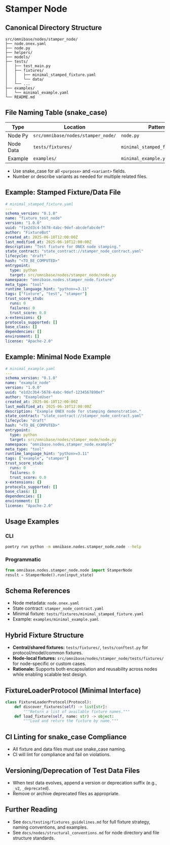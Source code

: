 <!-- === OmniNode:Metadata ===
author: OmniNode Team
copyright: OmniNode.ai
created_at: '2025-05-28T12:40:27.495112'
description: Stamped by ONEX
entrypoint: python://README.md
hash: 627b0400fd8fae8fce7889ac3e8f664a4c082fc8ae3873e17117880ffd194304
last_modified_at: '2025-05-29T11:50:15.497505+00:00'
lifecycle: active
meta_type: tool
metadata_version: 0.1.0
name: README.md
namespace: omnibase.README
owner: OmniNode Team
protocol_version: 0.1.0
runtime_language_hint: python>=3.11
schema_version: 0.1.0
state_contract: state_contract://default
tools: null
uuid: 8fdfcb12-f8e9-42a3-8000-a9248b8abdbe
version: 1.0.0

<!-- === /OmniNode:Metadata === -->


# Stamper Node

## Canonical Directory Structure

```
src/omnibase/nodes/stamper_node/
├── node.onex.yaml
├── node.py
├── helpers/
├── models/
├── tests/
│   ├── test_main.py
│   ├── fixtures/
│   │   ├── minimal_stamped_fixture.yaml
│   │   └── data/
│   └── ...
├── examples/
│   └── minimal_example.yaml
└── README.md
```

## File Naming Table (snake_case)

| Type         | Location                                      | Pattern                                      | Example                                      |
|--------------|-----------------------------------------------|----------------------------------------------|----------------------------------------------|
| Node Py      | `src/omnibase/nodes/stamper_node/`            | `node.py`                                    | `node.py`                                    |
| Node Data    | `tests/fixtures/`                             | `minimal_stamped_fixture.yaml`               | `minimal_stamped_fixture.yaml`               |
| Example      | `examples/`                                   | `minimal_example.yaml`                       | `minimal_example.yaml`                       |

- Use snake_case for all `<purpose>` and `<variant>` fields.
- Number or describe variants as needed for multiple related files.

## Example: Stamped Fixture/Data File

```yaml
# minimal_stamped_fixture.yaml
---
schema_version: "0.1.0"
name: "fixture_test_node"
version: "1.0.0"
uuid: "f1e2d3c4-5678-4abc-9def-abcdefabcdef"
author: "FixtureBot"
created_at: 2025-06-10T12:00:00Z
last_modified_at: 2025-06-10T12:00:00Z
description: "Test fixture for ONEX node stamping."
state_contract: "state_contract://stamper_node_contract.yaml"
lifecycle: "draft"
hash: "<TO_BE_COMPUTED>"
entrypoint:
  type: python
  target: src/omnibase/nodes/stamper_node/node.py
namespace: "omnibase.nodes.stamper_node.fixture"
meta_type: "tool"
runtime_language_hint: "python>=3.11"
tags: ["fixture", "test", "stamper"]
trust_score_stub:
  runs: 0
  failures: 0
  trust_score: 0.0
x-extensions: {}
protocols_supported: []
base_class: []
dependencies: []
environment: []
license: "Apache-2.0"
```

## Example: Minimal Node Example

```yaml
# minimal_example.yaml
---
schema_version: "0.1.0"
name: "example_node"
version: "1.0.0"
uuid: "e1d2c3b4-5678-4abc-9def-1234567890ef"
author: "ExampleUser"
created_at: 2025-06-10T12:00:00Z
last_modified_at: 2025-06-10T12:00:00Z
description: "Example ONEX node for stamping demonstration."
state_contract: "state_contract://stamper_node_contract.yaml"
lifecycle: "draft"
hash: "<TO_BE_COMPUTED>"
entrypoint:
  type: python
  target: src/omnibase/nodes/stamper_node/node.py
namespace: "omnibase.nodes.stamper_node.example"
meta_type: "tool"
runtime_language_hint: "python>=3.11"
tags: ["example", "stamper"]
trust_score_stub:
  runs: 0
  failures: 0
  trust_score: 0.0
x-extensions: {}
protocols_supported: []
base_class: []
dependencies: []
environment: []
license: "Apache-2.0"
```

## Usage Examples

### CLI

```sh
poetry run python -m omnibase.nodes.stamper_node.node --help
```

### Programmatic

```python
from omnibase.nodes.stamper_node.node import StamperNode
result = StamperNode().run(input_state)
```

## Schema References
- Node metadata: `node.onex.yaml`
- State contract: `stamper_node_contract.yaml`
- Minimal fixture: `tests/fixtures/minimal_stamped_fixture.yaml`
- Example: `examples/minimal_example.yaml`

## Hybrid Fixture Structure

- **Central/shared fixtures:** `tests/fixtures/`, `tests/conftest.py` for protocol/model/common fixtures.
- **Node-local fixtures:** `src/omnibase/nodes/stamper_node/tests/fixtures/` for node-specific or custom cases.
- **Rationale:** Supports both encapsulation and reusability across nodes while enabling scalable test design.

## FixtureLoaderProtocol (Minimal Interface)

```python
class FixtureLoaderProtocol(Protocol):
    def discover_fixtures(self) -> list[str]:
        """Return a list of available fixture names."""
    def load_fixture(self, name: str) -> object:
        """Load and return the fixture by name."""
```

## CI Linting for snake_case Compliance

- All fixture and data files must use snake_case naming.
- CI will lint for compliance and fail on violations.

## Versioning/Deprecation of Test Data Files

- When test data evolves, append a version or deprecation suffix (e.g., `_v2`, `_deprecated`).
- Remove or archive deprecated files as appropriate.

## Further Reading

- See `docs/testing/fixtures_guidelines.md` for full fixture strategy, naming conventions, and examples.
- See `docs/nodes/structural_conventions.md` for node directory and file structure standards.

